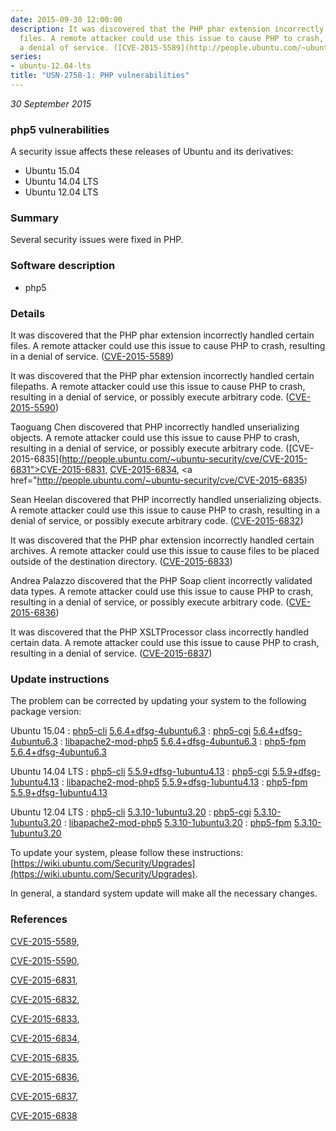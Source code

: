 ```yaml
---
date: 2015-09-30 12:00:00
description: It was discovered that the PHP phar extension incorrectly handled certain
  files. A remote attacker could use this issue to cause PHP to crash, resulting in
  a denial of service. ([CVE-2015-5589](http://people.ubuntu.com/~ubuntu-security/cve/CVE-2015-5589))
series:
- ubuntu-12.04-lts
title: "USN-2758-1: PHP vulnerabilities"
---
```


*30 September 2015*

### php5 vulnerabilities

A security issue affects these releases of Ubuntu and its derivatives:

* Ubuntu 15.04
* Ubuntu 14.04 LTS
* Ubuntu 12.04 LTS

### Summary

Several security issues were fixed in PHP. 

### Software description

* php5 

### Details

It was discovered that the PHP phar extension incorrectly handled certain files. A remote attacker could use this issue to cause PHP to crash, resulting in a denial of service. ([CVE-2015-5589](http://people.ubuntu.com/~ubuntu-security/cve/CVE-2015-5589))

It was discovered that the PHP phar extension incorrectly handled certain filepaths. A remote attacker could use this issue to cause PHP to crash, resulting in a denial of service, or possibly execute arbitrary code. ([CVE-2015-5590](http://people.ubuntu.com/~ubuntu-security/cve/CVE-2015-5590))

Taoguang Chen discovered that PHP incorrectly handled unserializing objects. A remote attacker could use this issue to cause PHP to crash, resulting in a denial of service, or possibly execute arbitrary code. ([CVE-2015-6835](http://people.ubuntu.com/~ubuntu-security/cve/CVE-2015-6831">CVE-2015-6831</a>, <a href="http://people.ubuntu.com/~ubuntu-security/cve/CVE-2015-6834">CVE-2015-6834</a>, <a href="http://people.ubuntu.com/~ubuntu-security/cve/CVE-2015-6835)

Sean Heelan discovered that PHP incorrectly handled unserializing objects. A remote attacker could use this issue to cause PHP to crash, resulting in a denial of service, or possibly execute arbitrary code. ([CVE-2015-6832](http://people.ubuntu.com/~ubuntu-security/cve/CVE-2015-6832))

It was discovered that the PHP phar extension incorrectly handled certain archives. A remote attacker could use this issue to cause files to be placed outside of the destination directory. ([CVE-2015-6833](http://people.ubuntu.com/~ubuntu-security/cve/CVE-2015-6833))

Andrea Palazzo discovered that the PHP Soap client incorrectly validated data types. A remote attacker could use this issue to cause PHP to crash, resulting in a denial of service, or possibly execute arbitrary code. ([CVE-2015-6836](http://people.ubuntu.com/~ubuntu-security/cve/CVE-2015-6836))

It was discovered that the PHP XSLTProcessor class incorrectly handled certain data. A remote attacker could use this issue to cause PHP to crash, resulting in a denial of service. ([CVE-2015-6837](http://people.ubuntu.com/~ubuntu-security/cve/CVE-2015-6837)) 

### Update instructions

The problem can be corrected by updating your system to the following package version:

Ubuntu 15.04
 : [php5-cli](https://launchpad.net/ubuntu/+source/php5) <span> [5.6.4+dfsg-4ubuntu6.3](https://launchpad.net/ubuntu/+source/php5/5.6.4+dfsg-4ubuntu6.3) </span> 
 : [php5-cgi](https://launchpad.net/ubuntu/+source/php5) <span> [5.6.4+dfsg-4ubuntu6.3](https://launchpad.net/ubuntu/+source/php5/5.6.4+dfsg-4ubuntu6.3) </span> 
 : [libapache2-mod-php5](https://launchpad.net/ubuntu/+source/php5) <span> [5.6.4+dfsg-4ubuntu6.3](https://launchpad.net/ubuntu/+source/php5/5.6.4+dfsg-4ubuntu6.3) </span> 
 : [php5-fpm](https://launchpad.net/ubuntu/+source/php5) <span> [5.6.4+dfsg-4ubuntu6.3](https://launchpad.net/ubuntu/+source/php5/5.6.4+dfsg-4ubuntu6.3) </span> 

Ubuntu 14.04 LTS
 : [php5-cli](https://launchpad.net/ubuntu/+source/php5) <span> [5.5.9+dfsg-1ubuntu4.13](https://launchpad.net/ubuntu/+source/php5/5.5.9+dfsg-1ubuntu4.13) </span> 
 : [php5-cgi](https://launchpad.net/ubuntu/+source/php5) <span> [5.5.9+dfsg-1ubuntu4.13](https://launchpad.net/ubuntu/+source/php5/5.5.9+dfsg-1ubuntu4.13) </span> 
 : [libapache2-mod-php5](https://launchpad.net/ubuntu/+source/php5) <span> [5.5.9+dfsg-1ubuntu4.13](https://launchpad.net/ubuntu/+source/php5/5.5.9+dfsg-1ubuntu4.13) </span> 
 : [php5-fpm](https://launchpad.net/ubuntu/+source/php5) <span> [5.5.9+dfsg-1ubuntu4.13](https://launchpad.net/ubuntu/+source/php5/5.5.9+dfsg-1ubuntu4.13) </span> 

Ubuntu 12.04 LTS
 : [php5-cli](https://launchpad.net/ubuntu/+source/php5) <span> [5.3.10-1ubuntu3.20](https://launchpad.net/ubuntu/+source/php5/5.3.10-1ubuntu3.20) </span> 
 : [php5-cgi](https://launchpad.net/ubuntu/+source/php5) <span> [5.3.10-1ubuntu3.20](https://launchpad.net/ubuntu/+source/php5/5.3.10-1ubuntu3.20) </span> 
 : [libapache2-mod-php5](https://launchpad.net/ubuntu/+source/php5) <span> [5.3.10-1ubuntu3.20](https://launchpad.net/ubuntu/+source/php5/5.3.10-1ubuntu3.20) </span> 
 : [php5-fpm](https://launchpad.net/ubuntu/+source/php5) <span> [5.3.10-1ubuntu3.20](https://launchpad.net/ubuntu/+source/php5/5.3.10-1ubuntu3.20) </span> 

To update your system, please follow these instructions: [https://wiki.ubuntu.com/Security/Upgrades](https://wiki.ubuntu.com/Security/Upgrades).

In general, a standard system update will make all the necessary changes. 

### References

 
 [CVE-2015-5589](http://people.ubuntu.com/~ubuntu-security/cve/CVE-2015-5589), 

 [CVE-2015-5590](http://people.ubuntu.com/~ubuntu-security/cve/CVE-2015-5590), 

 [CVE-2015-6831](http://people.ubuntu.com/~ubuntu-security/cve/CVE-2015-6831), 

 [CVE-2015-6832](http://people.ubuntu.com/~ubuntu-security/cve/CVE-2015-6832), 

 [CVE-2015-6833](http://people.ubuntu.com/~ubuntu-security/cve/CVE-2015-6833), 

 [CVE-2015-6834](http://people.ubuntu.com/~ubuntu-security/cve/CVE-2015-6834), 

 [CVE-2015-6835](http://people.ubuntu.com/~ubuntu-security/cve/CVE-2015-6835), 

 [CVE-2015-6836](http://people.ubuntu.com/~ubuntu-security/cve/CVE-2015-6836), 

 [CVE-2015-6837](http://people.ubuntu.com/~ubuntu-security/cve/CVE-2015-6837), 

 [CVE-2015-6838](http://people.ubuntu.com/~ubuntu-security/cve/CVE-2015-6838)